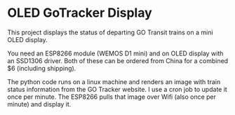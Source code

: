 OLED GoTracker Display
======================

This project displays the status of departing GO Transit trains on a mini OLED display.

You need an ESP8266 module (WEMOS D1 mini) and on OLED display with an SSD1306 driver. Both of these can be ordered from China for a combined $6 (including shipping). 

The python code runs on a linux machine and renders an image with train status information from the GO Tracker website. I use a cron job to update it once per minute. The ESP8266 pulls that image over Wifi (also once per minute) and display it.
